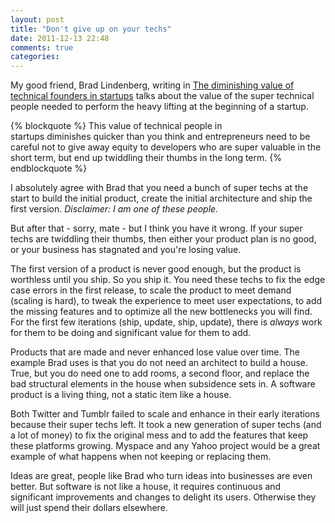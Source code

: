 ```yaml
---
layout: post
title: "Don't give up on your techs"
date: 2011-12-13 22:48
comments: true
categories: 
---
```


My good friend, Brad Lindenberg, writing in [The diminishing value of technical founders in startups](http://www.lindventures.com/blog/2011/12/07/the-diminishing-value-of-technical-founders-in-startups/) talks about the value of the super technical people needed to perform the heavy lifting at the beginning of a startup.

{% blockquote %}
This value of technical people in startups diminishes quicker than you think and entrepreneurs need to be careful not to give away equity to developers who are super valuable in the short term, but end up twiddling their thumbs in the long term.
{% endblockquote %}

I absolutely agree with Brad that you need a bunch of super techs at the start to build the initial product, create the initial architecture and ship the first version. *Disclaimer: I am one of these people.*

But after that - sorry, mate - but I think you have it wrong. If your super techs are twiddling their thumbs, then either your product plan is no good, or your business has stagnated and you're losing value. 

The first version of a product is never good enough, but the product is worthless until you ship. So you ship it.  You need these techs to fix the edge case errors in the first release, to scale the product to meet demand (scaling is hard), to tweak the experience to meet user expectations, to add the missing features and to optimize all the new bottlenecks you will find.  For the first few iterations (ship, update, ship, update), there is *always* work for them to be doing and significant value for them to add.

Products that are made and never enhanced lose value over time. The example Brad uses is that you do not need an architect to build a house.  True, but you do need one to add rooms, a second floor, and replace the bad structural elements in the house when subsidence sets in. A software product is a living thing, not a static item like a house.

Both Twitter and Tumblr failed to scale and enhance in their early iterations because their super techs left. It took a new generation of super techs (and a lot of money) to fix the original mess and to add the features that keep these platforms growing. Myspace and any Yahoo project would be a great example of what happens when not keeping or replacing them.

Ideas are great, people like Brad who turn ideas into businesses are even better. But software is not like a house, it requires continuous and significant improvements and changes to delight its users. Otherwise they will just spend their dollars elsewhere.